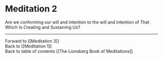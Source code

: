 # Meditation 2

Are we conforming our will and intention to the will and intention of That Which Is Creating and Sustaining Us?  

___

Forward to [[Meditation 3]]        
Back to [[Meditation 1]]  
Back to table of contents [[The Lionsberg Book of Meditations]]      

